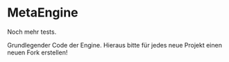 # MetaEngine
Noch mehr tests.


Grundlegender Code der Engine. Hieraus bitte für jedes neue Projekt einen neuen Fork erstellen!

